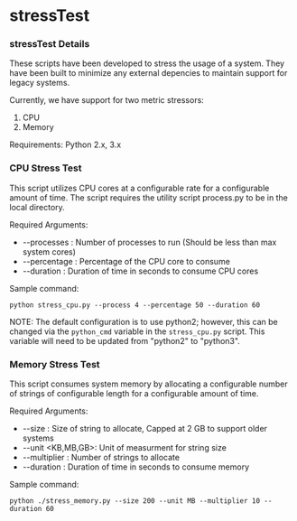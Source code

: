 # stressTest

### stressTest Details
These scripts have been developed to stress the usage of a system. They have been built to minimize any external depencies to maintain support for legacy systems.

Currently, we have support for two metric stressors: 
1. CPU
1. Memory 

Requirements:
Python 2.x, 3.x 

### CPU Stress Test
This script utilizes CPU cores at a configurable rate for a configurable amount of time. The script requires the utility script process.py to be in the local directory. 

Required Arguments:
* --processes <integer>: Number of processes to run (Should be less than max system cores)
* --percentage <integer>: Percentage of the CPU core to consume
* --duration <integer>: Duration of time in seconds to consume CPU cores

Sample command: 
```
python stress_cpu.py --process 4 --percentage 50 --duration 60
```

NOTE: The default configuration is to use python2; however, this can be changed via the `python_cmd` variable in the `stress_cpu.py` script. This variable will need to be updated from "python2" to "python3".

### Memory Stress Test
This script consumes system memory by allocating a configurable number of strings of configurable length for a configurable amount of time.

Required Arguments:
* --size <integer>: Size of string to allocate, Capped at 2 GB to support older systems
* --unit <KB,MB,GB>: Unit of measurment for string size
* --multiplier <integer>: Number of strings to allocate
* --duration <integer>: Duration of time in seconds to consume memory

Sample command: 
```
python ./stress_memory.py --size 200 --unit MB --multiplier 10 --duration 60
```
